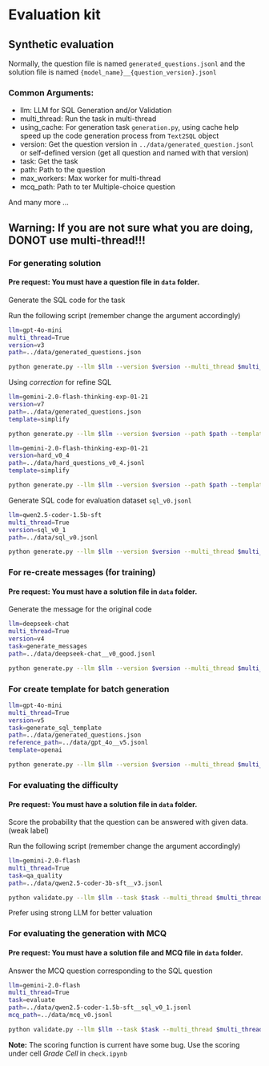 # Evaluation kit

## Synthetic evaluation


Normally, the question file is named `generated_questions.jsonl` and the solution file is named `{model_name}__{question_version}.jsonl`

### Common Arguments:
- llm: LLM for SQL Generation and/or Validation
- multi_thread: Run the task in multi-thread
- using_cache: For generation task `generation.py`, using cache help speed up the code generation process from `Text2SQL` object
- version: Get the question version in `../data/generated_question.jsonl` or self-defined version (get all question and named with that version)
- task: Get the task
- path: Path to the question
- max_workers: Max worker for multi-thread
- mcq_path: Path to ter Multiple-choice question

And many more ...

## Warning: If you are not sure what you are doing, DONOT use multi-thread!!!

### For generating solution 
#### Pre request: You must have a question file in `data` folder. 

Generate the SQL code for the task

Run the following script (remember change the argument accordingly)

```bash
llm=gpt-4o-mini
multi_thread=True 
version=v3
path=../data/generated_questions.json

python generate.py --llm $llm --version $version --multi_thread $multi_thread --path $path
```

Using *correction* for refine SQL

```bash
llm=gemini-2.0-flash-thinking-exp-01-21
version=v7
path=../data/generated_questions.json
template=simplify

python generate.py --llm $llm --version $version --path $path --template $template --enhance correction
```

```bash
llm=gemini-2.0-flash-thinking-exp-01-21
version=hard_v0_4
path=../data/hard_questions_v0_4.jsonl
template=simplify

python generate.py --llm $llm --version $version --path $path --template $template --enhance correction --multi_thread True --max_workers 2
```

Generate SQL code for evaluation dataset `sql_v0.jsonl`
```bash
llm=qwen2.5-coder-1.5b-sft
multi_thread=True 
version=sql_v0_1
path=../data/sql_v0.jsonl

python generate.py --llm $llm --version $version --multi_thread $multi_thread --path $path --batch_size 1 --template openai --max_workers 2
```


### For re-create messages (for training)
#### Pre request: You must have a solution file in `data` folder.

Generate the message for the original code


```bash
llm=deepseek-chat
multi_thread=True 
version=v4
task=generate_messages
path=../data/deepseek-chat__v0_good.jsonl

python generate.py --llm $llm --version $version --multi_thread $multi_thread --task $task --path $path
```


### For create template for batch generation

```bash
llm=gpt-4o-mini
multi_thread=True 
version=v5
task=generate_sql_template
path=../data/generated_questions.json
reference_path=../data/gpt_4o__v5.jsonl
template=openai

python generate.py --llm $llm --version $version --multi_thread $multi_thread --task $task --path $path --reference_path $reference_path --template $template
```

### For evaluating the difficulty
#### Pre request: You must have a solution file in `data` folder.
Score the probability that the question can be answered with given data. (weak label)

Run the following script (remember change the argument accordingly)

```bash
llm=gemini-2.0-flash
multi_thread=True 
task=qa_quality
path=../data/qwen2.5-coder-3b-sft__v3.jsonl

python validate.py --llm $llm --task $task --multi_thread $multi_thread --path $path
```

Prefer using strong LLM for better valuation

### For evaluating the generation with MCQ
#### Pre request: You must have a solution file and MCQ file in `data` folder. 

Answer the MCQ question corresponding to the SQL question

```bash
llm=gemini-2.0-flash
multi_thread=True 
task=evaluate
path=../data/qwen2.5-coder-1.5b-sft__sql_v0_1.jsonl
mcq_path=../data/mcq_v0.jsonl

python validate.py --llm $llm --task $task --multi_thread $multi_thread --path $path --max_workers 12
```

**Note:** The scoring function is current have some bug. Use the scoring under cell *Grade Cell* in `check.ipynb`